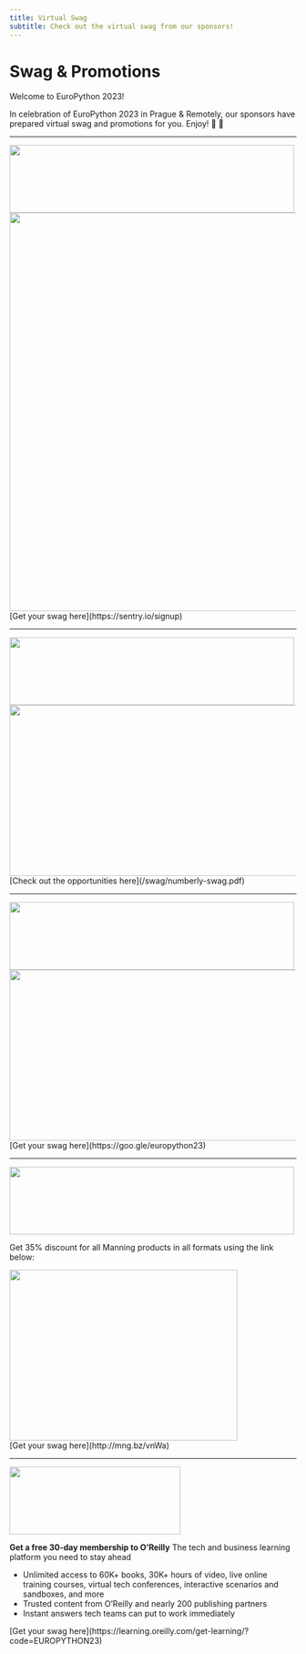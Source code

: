 ```yaml
---
title: Virtual Swag
subtitle: Check out the virtual swag from our sponsors!
---
```


# Swag & Promotions

Welcome to EuroPython 2023!

In celebration of EuroPython 2023 in Prague & Remotely, our sponsors have prepared virtual swag and promotions for you. Enjoy! 🐍 💝

---
<a className="img" id="sentry" target="_blank" href="https://sentry.io/signup">
  <div className="logo" style={{marginBottom: 15}}>
    <img src="/swag/sentry.svg" width="500" height="119" />
  </div>
</a>

  <img src="/swag/sentry-swag-0.png" width="700" height="700" />
  [Get your swag here](https://sentry.io/signup)

---

<a className="img" id="numberly" target="_blank" href="https://numberly.com/en/technology/">
  <div className="logo" style={{marginBottom: 15}}>
    <img src="/swag/numberly.svg" width="500" height="119" />
  </div>
</a>

<div style={{marginBottom: 15}}>
  <a className="img" target="_blank" href="/swag/numberly-swag.pdf">
    <img src="/swag/numberly-swag-0.png" width="700" height="300" />
  </a>
</div>
[Check out the opportunities here](/swag/numberly-swag.pdf)

---

<a className="img" id="Google Cloud" target="_blank" href="https://goo.gle/europython23">
  <div className="logo" style={{marginBottom: 15}}>
    <img src="/swag/googlecloud.svg" width="500" height="119" />
  </div>
</a>

<div style={{marginBottom: 15}}>
  <a className="img" target="_blank" href="/swag/google-cloud-swag.pdf">
    <img src="/swag/google-cloud-swag.png" width="700" height="300" />
  </a>
</div>
[Get your swag here](https://goo.gle/europython23)

---
<a className="img" id="manning" target="_blank" href="http://mng.bz/vnWa">
  <div className="logo" style={{marginBottom: 15}}>
    <img src="/swag/manning.svg" width="500" height="119" />
  </div>
</a>

Get 35% discount for all Manning products in all formats using the link below:

<div style={{marginBottom: 15}}>
    <img src="/swag/manning-swag.png" width="400" height="300" />
</div>
[Get your swag here](http://mng.bz/vnWa)

---

<a className="img" id="oreilly" target="_blank" href="https://learning.oreilly.com/get-learning/?code=EUROPYTHON23">
  <div className="logo" style={{marginBottom: 15}}>
    <img src="/swag/OReilly.svg" width="300" height="119" />
  </div>
</a>

**Get a free 30-day membership to O’Reilly**
The tech and business learning platform you need to stay ahead

- Unlimited access to 60K+ books, 30K+ hours of video, live online training courses, virtual tech conferences, interactive scenarios and sandboxes, and more
- Trusted content from O’Reilly and nearly 200 publishing partners
- Instant answers tech teams can put to work immediately
<div style={{marginBottom: 15}}>
</div>
[Get your swag here](https://learning.oreilly.com/get-learning/?code=EUROPYTHON23)
